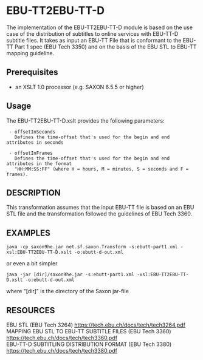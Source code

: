 # EBU-TT2EBU-TT-D
The implementation of the EBU-TT2EBU-TT-D module is based on the use case of the distribution of subtitles to online services with EBU-TT-D subtitle files. It takes as input an EBU-TT File that is conformant to the EBU-TT Part 1 spec (EBU Tech 3350) and on the basis of the EBU STL to EBU-TT mapping guideline.

## Prerequisites
- an XSLT 1.0 processor (e.g. SAXON 6.5.5 or higher)

## Usage
The EBU-TT2EBU-TT-D.xslt provides the following parameters:

     - offsetInSeconds
       Defines the time-offset that's used for the begin and end attributes in seconds

     - offsetInFrames
       Defines the time-offset that's used for the begin and end attributes in the format
       "HH:MM:SS:FF" (where H = hours, M = minutes, S = seconds and F = frames).
       

## DESCRIPTION
This transformation assumes that the input EBU-TT file is based on an EBU STL file and the transformation followed the guidelines of EBU Tech 3360. 


## EXAMPLES
    java -cp saxon9he.jar net.sf.saxon.Transform -s:ebutt-part1.xml -xsl:EBU-TT2EBU-TT-D.xslt -o:ebutt-d-out.xml

or even a bit simpler    
    
    java -jar [dir]/saxon9he.jar -s:ebutt-part1.xml -xsl:EBU-TT2EBU-TT-D.xslt -o:ebutt-d-out.xml

where "[dir]" is the directory of the Saxon jar-file


## RESOURCES     
EBU STL (EBU Tech 3264) https://tech.ebu.ch/docs/tech/tech3264.pdf  
MAPPING EBU STL TO EBU-TT SUBTITLE FILES (EBU Tech 3360) https://tech.ebu.ch/docs/tech/tech3360.pdf  
EBU-TT-D SUBTITLING DISTRIBUTION FORMAT (EBU Tech 3380) https://tech.ebu.ch/docs/tech/tech3380.pdf
